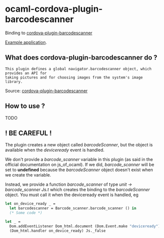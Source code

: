 # ocaml-cordova-plugin-barcodescanner

Binding to
[cordova-plugin-barcodescanner](https://github.com/apache/cordova-plugin-barcodescanner)

[Example
application](https://github.com/dannywillems/ocaml-cordova-plugin-barcodescanner-example).

## What does cordova-plugin-barcodescanner do ?

```
This plugin defines a global navigator.barcodescanner object, which provides an API for
taking pictures and for choosing images from the system's image library.
```

Source: [cordova-plugin-barcodescanner](https://github.com/apache/cordova-plugin-barcodescanner)

## How to use ?

TODO

## ! BE CAREFUL !

The plugin creates a new object called *barcodeScanner*, but the object is
available when the *deviceready* event is handled.

We don't provide a *barcode_scanner* variable in this plugin (as said in the official
documentation on js_of_ocaml). If we did, *barcode_scanner* will be set to **undefined**
because the *barcodeScanner* object doesn't exist when we create the variable.

Instead, we provide a function *barcode_scanner* of type *unit -> barcode_scanner Js.t* which creates the
binding to the *barcodeScanner* object. You must call it when the deviceready
event is handled, eg

```OCaml
let on_device_ready _ =
  let barcodescanner = Barcode_scanner.barcode_scanner () in
  (* Some code *)

let _ =
  Dom.addEventListener Dom_html.document (Dom.Event.make "deviceready")
  (Dom_html.handler on_device_ready) Js._false
```
